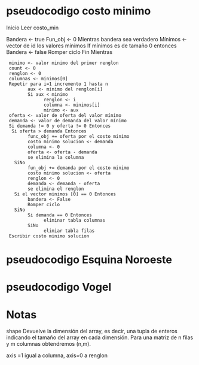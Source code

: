 # pseudocodigo costo minimo
      
 Inicio
 Leer costo_min  
 
 Bandera <- true
 Fun_obj <- 0
 Mientras bandera sea verdadero 
     Mínimos <- vector de id los valores mínimos
     If mínimos es de tamaño 0 entonces
          Bandera <- false
          Romper ciclo 
 Fin Mientras
 
     minimo <- valor minimo del primer renglon
     count <- 0
     renglon <- 0
     columnas <- minimos[0]
     Repetir para i=1 incremento 1 hasta n
            aux <- minimo del renglon[i]
            Si aux < minimo   
                  renglon <- i
                  columna <- minimos[i]
                  minimo <- aux
     oferta <- valor de oferta del valor mínimo
     demanda <- valor de demanda del valor mínimo
     Si demanda != 0 y oferta != 0 Entonces
      Si oferta > demanda Entonces
            func_obj += oferta por el costo minimo
            costo minimo solucion <- demanda
            columna <- 0
            oferta <- oferta - demanda
            se elimina la columna
       SiNo
            fun_obj += demanda por el costo minimo
            costo minimo solucion <- oferta
            renglon <- 0
            demanda <- demanda - oferta
            se elimina el renglon
       Si el vector minimos [0] == 0 Entonces
            bandera <- False
            Romper ciclo
       SiNo
            Si demanda == 0 Entonces
                  eliminar tabla columnas
            SiNo 
                  elimiar tabla filas
     Escribir costo minimo solucion
              
  
 
 
 # pseudocodigo Esquina Noroeste
 
 # pseudocodigo Vogel
 
 
 
 
 
# Notas
shape Devuelve la dimensión del array, es decir, una tupla de enteros indicando el tamaño del array en cada dimensión. Para una matriz de n filas y m columnas obtendremos (n,m).

axis =1 igual a columna, axis=0 a renglon
